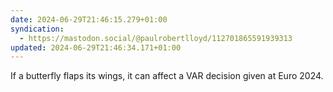 ```yaml
---
date: 2024-06-29T21:46:15.279+01:00
syndication:
  - https://mastodon.social/@paulrobertlloyd/112701865591939313
updated: 2024-06-29T21:46:34.171+01:00
---
```


If a butterfly flaps its wings, it can affect a VAR decision given at Euro 2024.
